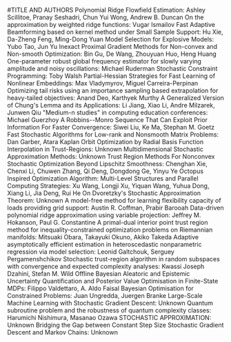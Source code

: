 #TITLE AND AUTHORS
Polynomial Ridge Flowfield Estimation:	Ashley Scillitoe, Pranay Seshadri, Chun Yui Wong, Andrew B. Duncan
On the approximation by weighted ridge functions:	Vugar Ismailov
Fast Adaptive Beamforming based on kernel method under Small Sample Support:	Hu Xie, Da-Zheng Feng, Ming-Dong Yuan
Model Selection for Explosive Models:	Yubo Tao, Jun Yu
Inexact Proximal Gradient Methods for Non-convex and Non-smooth Optimization:	Bin Gu, De Wang, Zhouyuan Huo, Heng Huang
One-parameter robust global frequency estimator for slowly varying amplitude and noisy oscillations:	Michael Ruderman
Stochastic Constraint Programming:	Toby Walsh
Partial-Hessian Strategies for Fast Learning of Nonlinear Embeddings:	Max Vladymyrov, Miguel Carreira-Perpinan
Optimizing tail risks using an importance sampling based extrapolation for heavy-tailed objectives:	Anand Deo, Karthyek Murthy
A Generalized Version of Chung's Lemma and its Applications:	Li Jiang, Xiao Li, Andre Milzarek, Junwen Qiu
"Medium-n studies" in computing education conferences:	Michael Guerzhoy
A Robbins--Monro Sequence That Can Exploit Prior Information For Faster Convergence:	Siwei Liu, Ke Ma, Stephan M. Goetz
Fast Stochastic Algorithms for Low-rank and Nonsmooth Matrix Problems:	Dan Garber, Atara Kaplan
Orbit Optimization by Radial Basis Function Interpolation in Trust-Regions:	Unknown
Multidimensional Stochastic Approximation Methods:	Unknown
Trust Region Methods For Nonconvex Stochastic Optimization Beyond Lipschitz Smoothness:	Chenghan Xie, Chenxi Li, Chuwen Zhang, Qi Deng, Dongdong Ge, Yinyu Ye
Octopus Inspired Optimization Algorithm: Multi-Level Structures and Parallel Computing Strategies:	Xu Wang, Longji Xu, Yiquan Wang, Yuhua Dong, Xiang Li, Jia Deng, Rui He
On Dvoretzky's Stochastic Approximation Theorem:	Unknown
A model-free method for learning flexibility capacity of loads providing grid support:	Austin R. Coffman, Prabir Barooah
Data-driven polynomial ridge approximation using variable projection:	Jeffrey M. Hokanson, Paul G. Constantine
A primal-dual interior point trust region method for inequality-constrained optimization problems on Riemannian manifolds:	Mitsuaki Obara, Takayuki Okuno, Akiko Takeda
Adaptive asymptotically efficient estimation in heteroscedastic nonparametric regression via model selection:	Leonid Galtchouk, Serguey Pergamenshchikov
Stochastic trust-region algorithm in random subspaces with convergence and expected complexity analyses:	Kwassi Joseph Dzahini, Stefan M. Wild
Offline Bayesian Aleatoric and Epistemic Uncertainty Quantification and Posterior Value Optimisation in Finite-State MDPs:	Filippo Valdettaro, A. Aldo Faisal
Bayesian Optimisation for Constrained Problems:	Juan Ungredda, Juergen Branke
Large-Scale Machine Learning with Stochastic Gradient Descent:	Unknown
Quantum subroutine problem and the robustness of quantum complexity classes:	Harumichi Nishimura, Masanao Ozawa
STOCHASTIC APPROXIMATION:	Unknown
Bridging the Gap between Constant Step Size Stochastic Gradient Descent and Markov Chains:	Unknown
